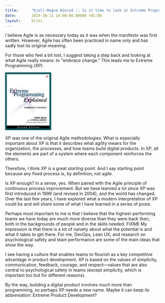 ```yaml
---
title:      "Kjell-Magne Øierud :: Is it time to look at Extreme Programming again?"
date:       2024-10-11 14:00:00.00000 +01:00
layout:     bliki
---
```


I believe Agile is as necessary today as it was when the manifesto was
first written. However, Agile has often been practiced in name only
and has sadly lost its original meaning.

For those who feel a bit lost, I suggest taking a step back and
looking at what Agile really means: to "embrace change." This leads me
to Extreme Programming (XP).


<div class="illustration"><img width="150px" src="/images/xp-book.jpg" alt="Book cover: Extreme Programming Explained - Embrace Change"></div>

XP was one of the original Agile methodologies. What is especially
important about XP is that it describes what agility means for the
organization, the processes, and how teams build digital products. In
XP, all the elements are part of a system where each component
reinforces the others.

Therefore, I think XP is a great _starting point_. And I say starting
point because any fixed process is, by definition, not agile.

Is XP enough? In a sense, yes. When paired with the Agile principle of
continuous process improvement. But we have learned a lot since XP was
first introduced in 1999 (and revised in 2004), and the world has
changed. Over the last few years, I have explored what a modern
interpretation of XP could be and will share some of what I have
learned in a series of posts.

Perhaps most important to me is that I believe that the
highest-performing teams we have today are much more diverse than they
were back then, both in the backgrounds of people and in the skills
needed. FIXME My impression is that there is a lot of naivety about what
the potential is and what it takes to get there. For me, DevOps, Lean
UX, and research on psychological safety and team performance are some
of the main ideas that show the way.

I see having a culture that enables teams to flourish as a key
competitive advantage in product development. XP is based on the
values of simplicity, communication, feedback, courage, and
respect—values that are also central to psychological safety in teams
(except simplicity, which is important too but for different reasons).

By the way, building a digital product involves much more than
programming, so perhaps XP needs a new name. Maybe it can keep its
abbreviation: Extreme Product Development?
